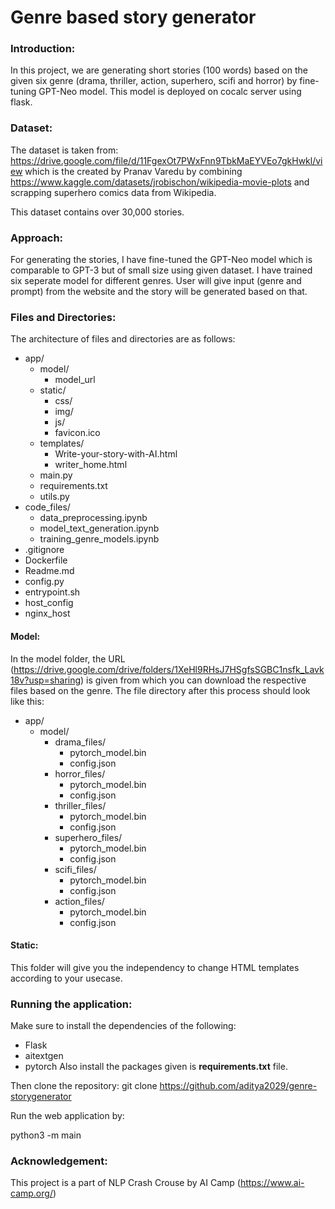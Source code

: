 # Genre based story generator

### Introduction:

In this project, we are generating short stories (100 words) based on the given six genre (drama, thriller, action, superhero, scifi and horror) by fine-tuning GPT-Neo model.
This model is deployed on cocalc server using flask.

### Dataset:

The dataset is taken from:
https://drive.google.com/file/d/11FgexOt7PWxFnn9TbkMaEYVEo7gkHwkl/view
which is the created by Pranav Varedu by combining https://www.kaggle.com/datasets/jrobischon/wikipedia-movie-plots and scrapping superhero comics data from Wikipedia.

This dataset contains over 30,000 stories.

### Approach:

For generating the stories, I have fine-tuned the GPT-Neo model which is comparable to GPT-3 but of small size using given dataset.
I have trained six seperate model for different genres. User will give input (genre and prompt) from the website and the story will be generated based on that.

### Files and Directories:

The architecture of files and directories are as follows:

* app/
	* model/
		* model_url
	*	static/
		*	css/
		*	img/
		* js/
		* favicon.ico	
	*	templates/
		*	Write-your-story-with-AI.html
		*	writer_home.html
	*	main.py
	*	requirements.txt
	*	utils.py
* code_files/
	* data_preprocessing.ipynb
	* model_text_generation.ipynb
	* training_genre_models.ipynb
* .gitignore
* Dockerfile
* Readme.md
* config.py
* entrypoint.sh
* host_config
* nginx_host

#### Model:

In the model folder, the URL (https://drive.google.com/drive/folders/1XeHl9RHsJ7HSgfsSGBC1nsfk_Lavk18v?usp=sharing) is given from which you can download the respective files based on the genre. The file directory after this process should look like this:

* app/
	* model/
		* drama_files/
			* pytorch_model.bin
			* config.json
		* horror_files/
			* pytorch_model.bin
			* config.json
		* thriller_files/
			* pytorch_model.bin
			* config.json
		* superhero_files/
			* pytorch_model.bin
			* config.json
		* scifi_files/
			* pytorch_model.bin
			* config.json
		* action_files/
			* pytorch_model.bin
			* config.json

#### Static:

This folder will give you the independency to change HTML templates according to your usecase.

### Running the application:

Make sure to install the dependencies of the following:

* Flask
* aitextgen
* pytorch
Also install the packages given is **requirements.txt** file.

Then clone the repository:
git clone https://github.com/aditya2029/genre-storygenerator

Run the web application by:

python3 -m main

### Acknowledgement:

This project is a part of NLP Crash Crouse by AI Camp (https://www.ai-camp.org/)
